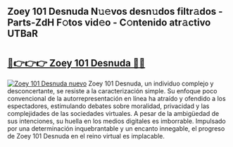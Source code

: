 ## Zoey 101 Desnuda N𝚞𝚎vos desn𝚞dos filtr𝚊dos - Parts-ZdH F𝚘tos vid𝚎o - C𝚘ntenido atr𝚊ctivo UTBaR

# <h2><a href="http://mba7vy.tromn.icu/?c=Zoey+101+Desnuda">🔗👉👉👉 Zoey 101 Desnuda 🔗🔗</a></h2>

[![Zoey 101 Desnuda nuevo](https://i.imgur.com/pEAQMta.gif)](http://mba7vy.tromn.icu/?c=Zoey+101+Desnuda)
Zoey 101 Desnuda, un individuo complejo y desconcertante, se resiste a la caracterización simple. Su enfoque poco convencional de la autorrepresentación en línea ha atraído y ofendido a los espectadores, estimulando debates sobre moralidad, privacidad y las complejidades de las sociedades virtuales. A pesar de la ambigüedad de sus intenciones, su huella en los medios digitales es imborrable. Impulsado por una determinación inquebrantable y un encanto innegable, el progreso de Zoey 101 Desnuda en el reino virtual es implacable.
